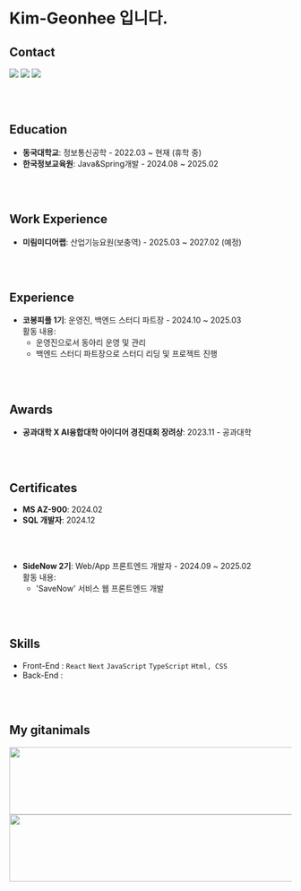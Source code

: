 # Kim-Geonhee 입니다.


## Contact

<a href="mailto:kafoo0105@gmail.com"><img
    src="https://img.shields.io/badge/Gmail-EA4335?style=flat-square&logo=Gmail&logoColor=white&link=kafoo0105@gmail.com" /></a>
<a href="https://velog.io/@kafoo0105/posts"><img
    src="https://img.shields.io/badge/Velog-EA4365?style=flat-square&logo=Velog&logoColor=white&link=(https://velog.io/@kafoo0105/posts)" /></a>
<a href="https://platinum-beam-072.notion.site/1157467b564580d9bdb5d522fd9be5d3"><img
    src="https://img.shields.io/badge/Notion-000000?style=flat-square&logo=notion&logoColor=white" /></a>

<br><br>


## Education

- **동국대학교**: 정보통신공학 - 2022.03 ~ 현재 (휴학 중)  
- **한국정보교육원**: Java&Spring개발 - 2024.08 ~ 2025.02


<br><br>


## Work Experience

- **미림미디어랩**: 산업기능요원(보충역) - 2025.03 ~ 2027.02 (예정)  


<br><br>


## Experience

- **코봉피플 1기**: 운영진, 백엔드 스터디 파트장 - 2024.10 ~ 2025.03  
  활동 내용:
  - 운영진으로서 동아리 운영 및 관리
  - 백엔드 스터디 파트장으로 스터디 리딩 및 프로젝트 진행


<br><br>


## Awards

- **공과대학 X AI융합대학 아이디어 경진대회 장려상**: 2023.11 - 공과대학  

<br><br>


## Certificates

- **MS AZ-900**: 2024.02  
- **SQL 개발자**: 2024.12

<br><br>


- **SideNow 2기**: Web/App 프론트엔드 개발자 - 2024.09 ~ 2025.02  
  활동 내용:
  - 'SaveNow' 서비스 웹 프론트엔드 개발

<br><br>

 
## Skills

- Front-End : `React` `Next` `JavaScript` `TypeScript` `Html, CSS`
- Back-End : 


<br>
<br>

## My gitanimals

<a href="https://github.com/devxb/gitanimals">
  <img
    src="https://render.gitanimals.org/lines/kafoo0105?pet-id=654904966268974588"
    width="1000"
    height="120"
  />
</a>
  

<a href="https://github.com/devxb/gitanimals">
  <img
    src="https://render.gitanimals.org/lines/kafoo0105?pet-id=657025457570046742"
    width="1000"
    height="120"
  />
</a>
  


